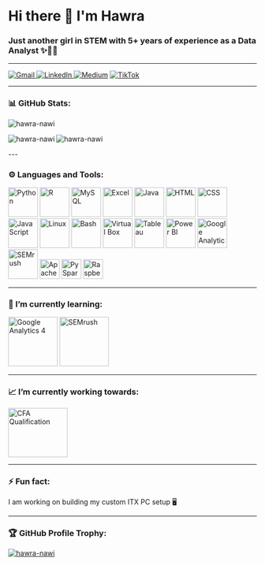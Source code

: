 <h1 align="left">Hi there 👋 I'm Hawra</h1>
<h3 align="left"> Just another girl in STEM with 5+ years of experience as a Data Analyst ✨👩‍💻</h3>

---

<p align="left">
  <a href="mailto:hawra.nawi@gmail.com" onclick="window.open(this.href, '_blank'); return false;">
    <img src="https://img.shields.io/badge/Gmail-D14836?style=for-the-badge&logo=gmail&logoColor=white" alt="Gmail">
  </a>
  <a href="https://www.linkedin.com/in/hawra-nawi05/" onclick="window.open(this.href, '_blank'); return false;">
    <img src="https://img.shields.io/badge/LinkedIn-0077B5?style=for-the-badge&logo=linkedin&logoColor=white" alt="LinkedIn">
  </a>
  <a href="https://medium.com/@InsightfulBytes" target="_blank"><img src="https://img.shields.io/badge/Medium-12100E?style=for-the-badge&logo=medium&logoColor=white" alt="Medium"></a>
  <a href="https://www.tiktok.com/@hawra.tech" target="_blank"><img src="https://img.shields.io/badge/TikTok-000000?style=for-the-badge&logo=tiktok&logoColor=white" alt="TikTok"></a>
</p>

---
<h3 align="left">📊 GitHub Stats:</h3>
<p align="left"> <img src="https://komarev.com/ghpvc/?username=hawra-nawi&label=Profile%20views&color=be38f3&style=flat" alt="hawra-nawi" /> </p>
<p><img align="left" src="https://github-readme-stats.vercel.app/api?username=hawra-nawi&show_icons=true&theme=dracula&locale=en" alt="hawra-nawi" /></p>
<p><img align="centre" src="https://github-readme-stats.vercel.app/api/top-langs?username=hawra-nawi&show_icons=true&theme=dracula&locale=en&layout=compact" alt="hawra-nawi" /></p>
---

<h3 align="left">⚙️ Languages and Tools:</h3>
<p>
  <img src="https://techstack-generator.vercel.app/python-icon.svg" alt="Python" width="60" height="60"/>
  <img src="https://cdn.jsdelivr.net/gh/devicons/devicon/icons/r/r-original.svg" alt="R" width="60" height="60"/>
  <img src="https://techstack-generator.vercel.app/mysql-icon.svg" alt="MySQL" width="60" height="60"/>
  <img src="https://upload.wikimedia.org/wikipedia/commons/7/73/Microsoft_Excel_2013-2019_logo.svg" alt="Excel" width="60" height="60"/>
  <img src="https://cdn.jsdelivr.net/gh/devicons/devicon/icons/java/java-original.svg" alt="Java" width="60" height="60"/>
  <img src="https://cdn.jsdelivr.net/gh/devicons/devicon/icons/html5/html5-original.svg" alt="HTML" width="60" height="60"/>
  <img src="https://cdn.jsdelivr.net/gh/devicons/devicon/icons/css3/css3-original.svg" alt="CSS" width="60" height="60"/>
  <img src="https://cdn.jsdelivr.net/gh/devicons/devicon/icons/javascript/javascript-original.svg" alt="JavaScript" width="60" height="60"/>
  <img src="https://cdn.jsdelivr.net/gh/devicons/devicon/icons/linux/linux-original.svg" alt="Linux" width="60" height="60"/>
  <img src="https://cdn.jsdelivr.net/gh/devicons/devicon/icons/bash/bash-original.svg" alt="Bash" width="60" height="60"/>
  <img src="https://images.freeimages.com/fic/images/icons/2796/metro_uinvert_dock/256/virtualbox.png" alt="Virtual Box" width="60" height="60"/>
  <img src="https://www.svgrepo.com/show/354428/tableau-icon.svg" alt="Tableau" width="60" height="60"/>
  <img src="https://cdn.prod.website-files.com/6241bfd66a56ec4adc45e77e/66e04eb9247586f1da1ad7da_powerbi-yellow.svg" alt="Power BI" width="60" height="60"/>
  <img src="https://cdn.worldvectorlogo.com/logos/google-analytics-3.svg" alt="Google Analytics" width="60" height="60"/>
  <img src="https://media0.giphy.com/media/AXL7QkL4he28hC90Kj/200w.gif?cid=82a1493btpe6insijvtrrukloh8luioak33jtmtvrc0u4lcu&ep=v1_gifs_related&rid=200w.gif&ct=s" alt="SEMrush" width="60" height="60"/>
  <img src="https://freepngimg.com/download/icon/social_media/4245-hadoop.png" alt="Apache Hadoop" width="40" height="40"/>
  <img src="https://grafana.com/media/solutions/apache-spark/apache-spark-logo-icon.png" alt="PySpark" width="40" height="40"/>
  <img src="https://www.svgrepo.com/show/303239/raspberry-pi-logo.svg" alt="RaspberryPi" width="40" height="40"/> 
</p>

---

<h3 align="left">🌱 I’m currently learning:</h3>
<p>
  <img src="https://media.licdn.com/dms/image/v2/D4D12AQGa-Hn62oxekg/article-cover_image-shrink_720_1280/article-cover_image-shrink_720_1280/0/1675946903781?e=2147483647&v=beta&t=WOKLf7sZhnK_k5mAzGdGnweaDrH5_4EjyaPzqeRdH6k" alt="Google Analytics 4" width="100" height="100" />
  <img src="https://media0.giphy.com/media/AXL7QkL4he28hC90Kj/200w.gif?cid=82a1493btpe6insijvtrrukloh8luioak33jtmtvrc0u4lcu&ep=v1_gifs_related&rid=200w.gif&ct=s" alt="SEMrush" width="100" height="100" />
</p>

---

<h3 align="left">📈 I’m currently working towards:</h3>
<p>
  <a href="https://cifa.ac/cifa-resume/9d012e2c-8afa-4fd4-86d6-a55867a34cec">
    <img src="https://careeravenues.info/wp-content/uploads/2023/10/cfa-institute.jpeg" alt="CFA Qualification" width="120" height="100" />
  </a>
</p>

---

<h3 align="left">⚡ Fun fact:</h3>
<p>I am working on building my custom ITX PC setup 🖥️ </p>

---

<h3 align="left">🏆 GitHub Profile Trophy:</h3>
<p align="left"> 
  <a href="https://github.com/ryo-ma/github-profile-trophy">
    <img src="https://github-profile-trophy.vercel.app/?username=hawra-nawi" alt="hawra-nawi" />
  </a> 
</p>

